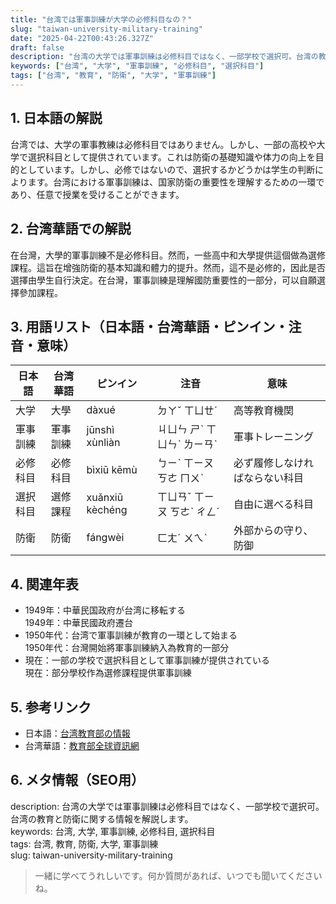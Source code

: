 ```yaml
---
title: "台湾では軍事訓練が大学の必修科目なの？"
slug: "taiwan-university-military-training"
date: "2025-04-22T00:43:26.327Z"
draft: false
description: "台湾の大学では軍事訓練は必修科目ではなく、一部学校で選択可。台湾の教育と防衛に関する情報を解説します。"
keywords: ["台湾", "大学", "軍事訓練", "必修科目", "選択科目"]
tags: ["台湾", "教育", "防衛", "大学", "軍事訓練"]
---
```


## 1. 日本語の解説  
台湾では、大学の軍事教練は必修科目ではありません。しかし、一部の高校や大学で選択科目として提供されています。これは防衛の基礎知識や体力の向上を目的としています。しかし、必修ではないので、選択するかどうかは学生の判断によります。台湾における軍事訓練は、国家防衛の重要性を理解するための一環であり、任意で授業を受けることができます。

## 2. 台湾華語での解説  
在台灣，大學的軍事訓練不是必修科目。然而，一些高中和大學提供這個做為選修課程。這旨在增強防衛的基本知識和體力的提升。然而，這不是必修的，因此是否選擇由學生自行決定。在台灣，軍事訓練是理解國防重要性的一部分，可以自願選擇參加課程。

## 3. 用語リスト（日本語・台湾華語・ピンイン・注音・意味）  

| 日本語     | 台湾華語     | ピンイン   | 注音    | 意味                       |
|------------|--------------|-----------|--------|--------------------------|
| 大学        | 大學         | dàxué     | ㄉㄚˇ ㄒㄩㄝˊ | 高等教育機関                |
| 軍事訓練   | 軍事訓練     | jūnshì xùnliàn | ㄐㄩㄣ ㄕˋ ㄒㄩㄣˋ ㄌㄧㄢˋ | 軍事トレーニング          |
| 必修科目   | 必修科目     | bìxiū kēmù | ㄅㄧˋ ㄒㄧㄡ ㄎㄜ ㄇㄨˋ | 必ず履修しなければならない科目 |
| 選択科目   | 選修課程     | xuǎnxiū kèchéng | ㄒㄩㄢˇ ㄒㄧㄡ ㄎㄜˋ ㄔㄥˊ | 自由に選べる科目          |
| 防衛       | 防衛         | fángwèi   | ㄈㄤˊ ㄨㄟˋ | 外部からの守り、防御       |

## 4. 関連年表  

- 1949年：中華民国政府が台湾に移転する  
  1949年：中華民國政府遷台
- 1950年代：台湾で軍事訓練が教育の一環として始まる  
  1950年代：台灣開始將軍事訓練納入為教育的一部分
- 現在：一部の学校で選択科目として軍事訓練が提供されている  
  現在：部分學校作為選修課程提供軍事訓練

## 5. 参考リンク  

- 日本語：[台湾教育部の情報](https://www.edu.tw/)  
- 台湾華語：[教育部全球資訊網](https://www.edu.tw/)

## 6. メタ情報（SEO用）  

description: 台湾の大学では軍事訓練は必修科目ではなく、一部学校で選択可。台湾の教育と防衛に関する情報を解説します。  
keywords: 台湾, 大学, 軍事訓練, 必修科目, 選択科目  
tags: 台湾, 教育, 防衛, 大学, 軍事訓練  
slug: taiwan-university-military-training   

> 一緒に学べてうれしいです。何か質問があれば、いつでも聞いてくださいね。